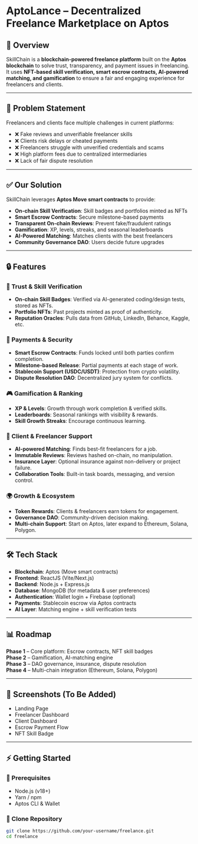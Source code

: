 # AptoLance – Decentralized Freelance Marketplace on Aptos  

## 🚀 Overview  
SkillChain is a **blockchain-powered freelance platform** built on the **Aptos blockchain** to solve trust, transparency, and payment issues in freelancing.  
It uses **NFT-based skill verification, smart escrow contracts, AI-powered matching, and gamification** to ensure a fair and engaging experience for freelancers and clients.  

---

## 🛑 Problem Statement  
Freelancers and clients face multiple challenges in current platforms:  
- ❌ Fake reviews and unverifiable freelancer skills  
- ❌ Clients risk delays or cheated payments  
- ❌ Freelancers struggle with unverified credentials and scams  
- ❌ High platform fees due to centralized intermediaries  
- ❌ Lack of fair dispute resolution  

---

## ✅ Our Solution  
SkillChain leverages **Aptos Move smart contracts** to provide:  
- **On-chain Skill Verification**: Skill badges and portfolios minted as NFTs  
- **Smart Escrow Contracts**: Secure milestone-based payments  
- **Transparent On-chain Reviews**: Prevent fake/fraudulent ratings  
- **Gamification**: XP, levels, streaks, and seasonal leaderboards  
- **AI-Powered Matching**: Matches clients with the best freelancers  
- **Community Governance DAO**: Users decide future upgrades  

---

## 🔒 Features  

### 🧾 Trust & Skill Verification  
- **On-chain Skill Badges**: Verified via AI-generated coding/design tests, stored as NFTs.  
- **Portfolio NFTs**: Past projects minted as proof of authenticity.  
- **Reputation Oracles**: Pulls data from GitHub, LinkedIn, Behance, Kaggle, etc.  

### 💸 Payments & Security  
- **Smart Escrow Contracts**: Funds locked until both parties confirm completion.  
- **Milestone-based Release**: Partial payments at each stage of work.  
- **Stablecoin Support (USDC/USDT)**: Protection from crypto volatility.  
- **Dispute Resolution DAO**: Decentralized jury system for conflicts.  

### 🎮 Gamification & Ranking  
- **XP & Levels**: Growth through work completion & verified skills.  
- **Leaderboards**: Seasonal rankings with visibility & rewards.  
- **Skill Growth Streaks**: Encourage continuous learning.  

### 🤝 Client & Freelancer Support  
- **AI-powered Matching**: Finds best-fit freelancers for a job.  
- **Immutable Reviews**: Reviews hashed on-chain, no manipulation.  
- **Insurance Layer**: Optional insurance against non-delivery or project failure.  
- **Collaboration Tools**: Built-in task boards, messaging, and version control.  

### 🌍 Growth & Ecosystem  
- **Token Rewards**: Clients & freelancers earn tokens for engagement.  
- **Governance DAO**: Community-driven decision making.  
- **Multi-chain Support**: Start on Aptos, later expand to Ethereum, Solana, Polygon.  

---

## 🛠️ Tech Stack  
- **Blockchain**: Aptos (Move smart contracts)  
- **Frontend**: ReactJS (Vite/Next.js)  
- **Backend**: Node.js + Express.js  
- **Database**: MongoDB (for metadata & user preferences)  
- **Authentication**: Wallet login + Firebase (optional)  
- **Payments**: Stablecoin escrow via Aptos contracts  
- **AI Layer**: Matching engine + skill verification tests  

---

## 📊 Roadmap  
**Phase 1** – Core platform: Escrow contracts, NFT skill badges  
**Phase 2** – Gamification, AI-matching engine  
**Phase 3** – DAO governance, insurance, dispute resolution  
**Phase 4** – Multi-chain integration (Ethereum, Solana, Polygon)  

---

## 📸 Screenshots (To Be Added)  
- Landing Page  
- Freelancer Dashboard  
- Client Dashboard  
- Escrow Payment Flow  
- NFT Skill Badge  

---

## ⚡ Getting Started  

### 🔹 Prerequisites  
- Node.js (v18+)  
- Yarn / npm  
- Aptos CLI & Wallet  

### 🔹 Clone Repository  
```bash
git clone https://github.com/your-username/freelance.git
cd freelance
